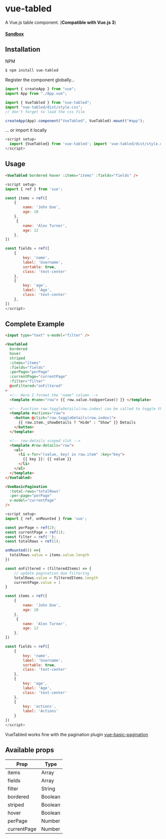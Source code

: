 # vue-tabled

A Vue.js table component. (**Compatible with Vue.js 3**)

#### [Sandbox](https://codesandbox.io/p/sandbox/vue-tabled-vue-pagination-sand-cqfjyx?file=%2Fsrc%2FApp.vue "Sandbox")

## Installation

NPM

```bash
$ npm install vue-tabled
```

Register the component globally...

```js
import { createApp } from "vue";
import App from "./App.vue";

import { VueTabled } from "vue-tabled";
import "vue-tabled/dist/style.css";
// don't forget to load the css file

createApp(App).component("VueTabled", VueTabled).mount("#app");
```

... or import it locally

```js
<script setup>
  import {VueTabled} from 'vue-tabled'; import 'vue-tabled/dist/style.css'
</script>
```

## Usage

```html
<VueTabled bordered hover :items="items" :fields="fields" />
```

```js
<script setup>
import { ref } from 'vue';

const items = ref([
    {
        name: 'John Doe',
        age: 10
    },
     {
        name: 'Alex Turner',
        age: 12
    },
])

const fields = ref([
    {
        key: 'name',
        label: 'Username',
        sortable: true,
        class: 'text-center'
    },
    {
        key: 'age',
        label: 'Age',
        class: 'text-center'
    },
])
</script>
```

## Complete Example

```html
<input type="text" v-model="filter" />

<VueTabled
  bordered
  hover
  striped
  :items="items"
  :fields="fields"
  :perPage="perPage"
  :currentPage="currentPage"
  :filter="filter"
  @onFiltered="onFiltered"
>
  <!-- Here I format the "name" column -->
  <template #name="row"> {{ row.value.toUpperCase() }} </template>

  <!-- Function row.toggleDetails(row.index) can be called to toggle the visibility of the rows row-details scoped slot -->
  <template #actions="row">
    <button @click="row.toggleDetails(row.index)">
      {{ row.item._showDetails ? "Hide" : "Show" }} Details
    </button>
  </template>

  <!-- row-details scoped slot -->
  <template #row-details="row">
    <ul>
      <li v-for="(value, key) in row.item" :key="key">
        {{ key }}: {{ value }}
      </li>
    </ul>
  </template>
</VueTabled>

<VueBasicPagination
  :total-rows="totalRows"
  :per-page="perPage"
  v-model="currentPage"
/>
```

```js
<script setup>
import { ref, onMounted } from 'vue';

const perPage = ref(2);
const currentPage = ref(1);
const filter = ref('');
const totalRows = ref(1);

onMounted(() =>{
  totalRows.value = items.value.length
})

const onFiltered = (filteredItems) => {
    // update pagination due filtering
    totalRows.value = filteredItems.length
    currentPage.value = 1
}

const items = ref([
    {
        name: 'John Doe',
        age: 10
    },
     {
        name: 'Alex Turner',
        age: 12
    },
])

const fields = ref([
	{
		key: 'name',
		label: 'Username',
		sortable: true,
		class: 'text-center'
	},
	{
		key: 'age',
		label: 'Age',
		class: 'text-center'
	},
	{
		key: 'actions',
		label: 'Actions'
	}
])
</script>
```

VueTabled works fine with the pagination plugin [vue-basic-pagination](https://github.com/ovictorpereira/vue-basic-pagination)

## Available props

| Prop        | Type    |
| ----------- | ------- |
| items       | Array   |
| fields      | Array   |
| filter      | String  |
| bordered    | Boolean |
| striped     | Boolean |
| hover       | Boolean |
| perPage     | Number  |
| currentPage | Number  |
